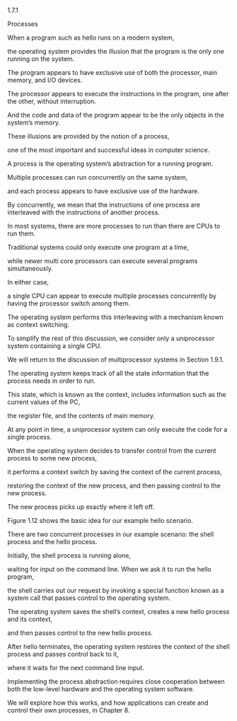 1.7.1

Processes

When a program such as hello runs on a modern system, 

the operating system provides the illusion that the program is the only one running on the system. 

The program appears to have exclusive use of both the processor, main memory, and I/O devices. 

The processor appears to execute the instructions in the program, one after the other, without interruption. 

And the code and data of the program appear to be the only objects in the system’s memory. 

These illusions are provided by the notion of a process, 

one of the most important and successful ideas in computer science.

A process is the operating system’s abstraction for a running program. 

Multiple processes can run concurrently on the same system, 

and each process appears to have exclusive use of the hardware. 

By concurrently, we mean that the instructions of one process are interleaved with the instructions of another process. 

In most systems, there are more processes to run than there are CPUs to run them.

Traditional systems could only execute one program at a time, 

while newer multi core processors can execute several programs simultaneously. 

In either case, 

a single CPU can appear to execute multiple processes concurrently by having the processor switch among them. 

The operating system performs this interleaving with a mechanism known as context switching. 

To simplify the rest of this discussion, we consider only a uniprocessor system containing a single CPU. 

We will return to the discussion of multiprocessor systems in Section 1.9.1.

The operating system keeps track of all the state information that the process needs in order to run. 

This state, which is known as the context, includes information such as the current values of the PC, 

the register file, and the contents of main memory. 

At any point in time, a uniprocessor system can only execute the code for a single process. 

When the operating system decides to transfer control from the current process to some new process, 

it performs a context switch by saving the context of the current process, 

restoring the context of the new process, and then passing control to the new process. 

The new process picks up exactly where it left off. 

Figure 1.12 shows the basic idea for our example hello scenario.

There are two concurrent processes in our example scenario: the shell process and the hello process. 

Initially, the shell process is running alone, 

waiting for input on the command line. When we ask it to run the hello program, 

the shell carries out our request by invoking a special function known as a system call that passes control to the operating system. 

The operating system saves the shell’s context, creates a new hello process and its context, 

and then passes control to the new hello process. 

After hello terminates, the operating system restores the context of the shell process and passes control back to it, 

where it waits for the next command line input.

Implementing the process abstraction requires close cooperation between both the low-level hardware and the operating system software. 

We will explore how this works, and how applications can create and control their own processes, in Chapter 8.